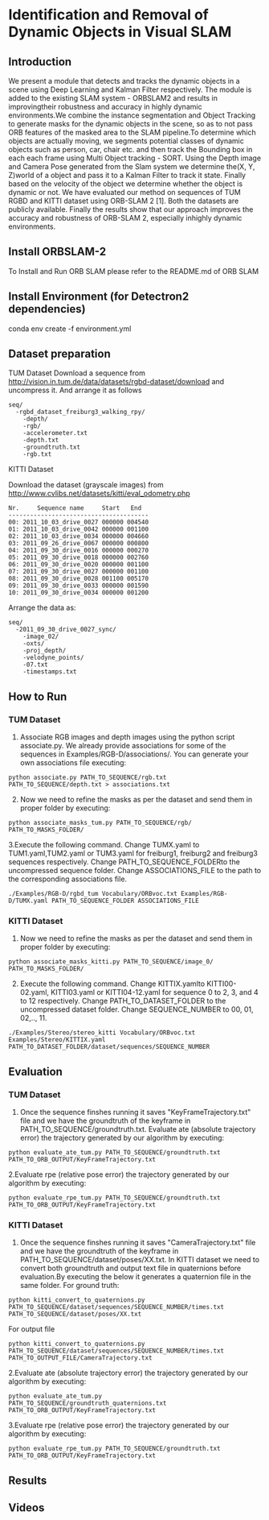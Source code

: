 # Identification  and  Removal  of  Dynamic  Objects  in  Visual  SLAM

## Introduction
We  present  a  module  that  detects and tracks the dynamic objects in a scene using Deep Learning and  Kalman  Filter  respectively.  The  module  is  added  to  the existing SLAM system - ORBSLAM2 and results in improvingtheir robustness and accuracy in highly dynamic environments.We combine the instance segmentation and Object Tracking to generate masks for the dynamic objects in the scene, so as to not pass  ORB  features  of  the  masked  area  to  the  SLAM  pipeline.To  determine  which  objects  are  actually  moving,  we  segments potential  classes  of  dynamic  objects  such  as  person,  car,  chair etc. and then track the Bounding box in each each frame using Multi  Object  tracking  -  SORT.  Using  the  Depth  image  and Camera  Pose  generated  from  the  Slam  system  we  determine the(X, Y, Z)world of  a  object  and  pass  it  to  a  Kalman  Filter to  track  it  state.  Finally  based  on  the  velocity  of  the  object we  determine  whether  the  object  is  dynamic  or  not.  We  have evaluated our method on sequences of TUM RGBD and KITTI dataset using ORB-SLAM 2 [1]. Both the datasets are publicly available. Finally the results show that our approach improves the  accuracy  and  robustness  of  ORB-SLAM  2,  especially  inhighly  dynamic  environments.

## Install ORBSLAM-2
To Install and Run ORB SLAM please refer to the README.md of ORB SLAM

## Install Environment (for Detectron2 dependencies)
conda env create -f environment.yml

## Dataset preparation
TUM Dataset
Download a sequence from http://vision.in.tum.de/data/datasets/rgbd-dataset/download and uncompress it.
And arrange it as follows
```
seq/
  -rgbd_dataset_freiburg3_walking_rpy/
    -depth/
    -rgb/
    -accelerometer.txt
    -depth.txt
    -groundtruth.txt
    -rgb.txt
```

KITTI Dataset

Download the dataset (grayscale images) from http://www.cvlibs.net/datasets/kitti/eval_odometry.php
```
Nr.     Sequence name     Start   End
---------------------------------------
00: 2011_10_03_drive_0027 000000 004540
01: 2011_10_03_drive_0042 000000 001100
02: 2011_10_03_drive_0034 000000 004660
03: 2011_09_26_drive_0067 000000 000800
04: 2011_09_30_drive_0016 000000 000270
05: 2011_09_30_drive_0018 000000 002760
06: 2011_09_30_drive_0020 000000 001100
07: 2011_09_30_drive_0027 000000 001100
08: 2011_09_30_drive_0028 001100 005170
09: 2011_09_30_drive_0033 000000 001590
10: 2011_09_30_drive_0034 000000 001200
```
Arrange the data as:
```
seq/
  -2011_09_30_drive_0027_sync/
    -image_02/
    -oxts/
    -proj_depth/
    -velodyne_points/
    -07.txt
    -timestamps.txt
```

## How to Run
### TUM Dataset
1. Associate RGB images and depth images using the python script associate.py. We already provide associations for some of the sequences in Examples/RGB-D/associations/. You can generate your own associations file executing:
```
python associate.py PATH_TO_SEQUENCE/rgb.txt PATH_TO_SEQUENCE/depth.txt > associations.txt
```
2. Now we need to refine the masks as per the dataset and send them in proper folder by executing:
```
python associate_masks_tum.py PATH_TO_SEQUENCE/rgb/ PATH_TO_MASKS_FOLDER/
```
3.Execute the following command. Change TUMX.yaml to TUM1.yaml,TUM2.yaml or TUM3.yaml for freiburg1, freiburg2 and freiburg3 sequences respectively. Change PATH_TO_SEQUENCE_FOLDERto the uncompressed sequence folder. Change ASSOCIATIONS_FILE to the path to the corresponding associations file.
```
./Examples/RGB-D/rgbd_tum Vocabulary/ORBvoc.txt Examples/RGB-D/TUMX.yaml PATH_TO_SEQUENCE_FOLDER ASSOCIATIONS_FILE
```

### KITTI Dataset
1. Now we need to refine the masks as per the dataset and send them in proper folder by executing:
```
python associate_masks_kitti.py PATH_TO_SEQUENCE/image_0/ PATH_TO_MASKS_FOLDER/
``` 
2. Execute the following command. Change KITTIX.yamlto KITTI00-02.yaml, KITTI03.yaml or KITTI04-12.yaml for sequence 0 to 2, 3, and 4 to 12 respectively. Change PATH_TO_DATASET_FOLDER to the uncompressed dataset folder. Change SEQUENCE_NUMBER to 00, 01, 02,.., 11.
```
./Examples/Stereo/stereo_kitti Vocabulary/ORBvoc.txt Examples/Stereo/KITTIX.yaml PATH_TO_DATASET_FOLDER/dataset/sequences/SEQUENCE_NUMBER
```



## Evaluation
### TUM Dataset
1. Once the sequence finshes running it saves "KeyFrameTrajectory.txt" file and we have the groundtruth of the keyframe in PATH_TO_SEQUENCE/groundtruth.txt. Evaluate ate (absolute trajectory error) the trajectory generated by our algorithm by executing:
```
python evaluate_ate_tum.py PATH_TO_SEQUENCE/groundtruth.txt PATH_TO_ORB_OUTPUT/KeyFrameTrajectory.txt
```
2.Evaluate rpe (relative pose error) the trajectory generated by our algorithm by executing:
```
python evaluate_rpe_tum.py PATH_TO_SEQUENCE/groundtruth.txt PATH_TO_ORB_OUTPUT/KeyFrameTrajectory.txt
```
### KITTI Dataset
1. Once the sequence finshes running it saves "CameraTrajectory.txt" file and we have the groundtruth of the keyframe in PATH_TO_SEQUENCE/dataset/poses/XX.txt.  In KITTI dataset we need to convert both groundtruth and output text file in quaternions before evaluation.By executing the below it generates a quaternion file in the same folder.
For ground truth:
```
python kitti_convert_to_quaternions.py PATH_TO_SEQUENCE/dataset/sequences/SEQUENCE_NUMBER/times.txt PATH_TO_SEQUENCE/dataset/poses/XX.txt
```
For output file
```
python kitti_convert_to_quaternions.py PATH_TO_SEQUENCE/dataset/sequences/SEQUENCE_NUMBER/times.txt PATH_TO_OUTPUT_FILE/CameraTrajectory.txt
```
2.Evaluate ate (absolute trajectory error) the trajectory generated by our algorithm by executing:
```
python evaluate_ate_tum.py PATH_TO_SEQUENCE/groundtruth_quaternions.txt PATH_TO_ORB_OUTPUT/KeyFrameTrajectory.txt
```
3.Evaluate rpe (relative pose error) the trajectory generated by our algorithm by executing:
```
python evaluate_rpe_tum.py PATH_TO_SEQUENCE/groundtruth.txt PATH_TO_ORB_OUTPUT/KeyFrameTrajectory.txt
```


## Results

## Videos


